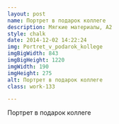 ```yaml
---
layout: post
name: Портрет в подарок коллеге
description: Мягкие материалы, А2
style: chalk
date: 2014-12-02 14:22:24
img: Portret_v_podarok_kollege
imgBigWidth: 843
imgBigHeight: 1220
imgWidth: 190
imgHeight: 275
alt: Портрет в подарок коллеге
class: work-133

---
```


Портрет в подарок коллеге